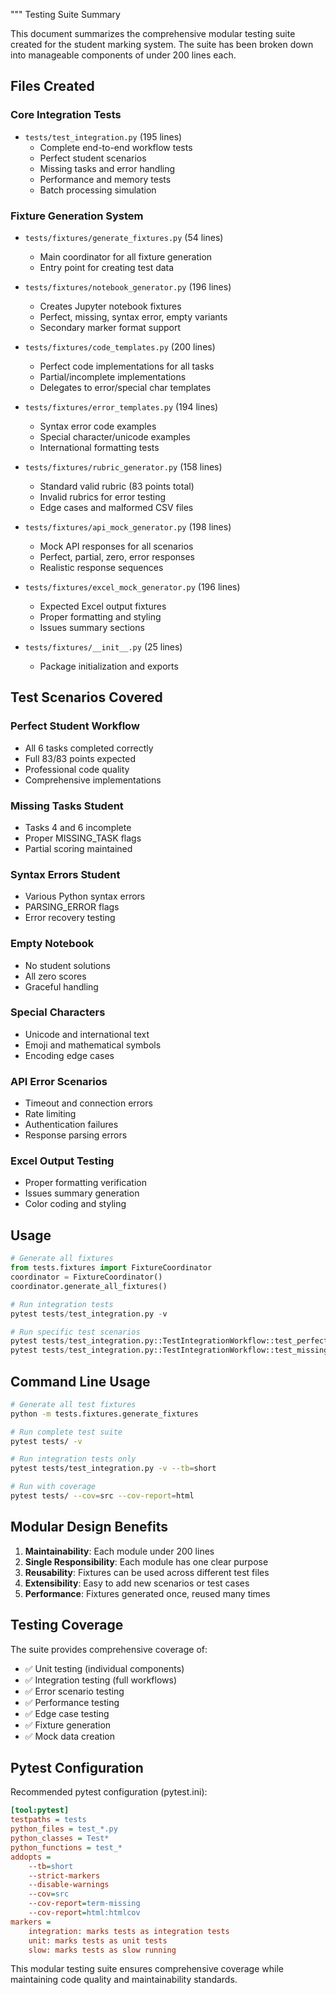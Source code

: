 """
Testing Suite Summary

This document summarizes the comprehensive modular testing suite created for the 
student marking system. The suite has been broken down into manageable components
of under 200 lines each.

## Files Created

### Core Integration Tests
- `tests/test_integration.py` (195 lines)
  - Complete end-to-end workflow tests
  - Perfect student scenarios
  - Missing tasks and error handling
  - Performance and memory tests
  - Batch processing simulation

### Fixture Generation System
- `tests/fixtures/generate_fixtures.py` (54 lines)
  - Main coordinator for all fixture generation
  - Entry point for creating test data

- `tests/fixtures/notebook_generator.py` (196 lines)
  - Creates Jupyter notebook fixtures
  - Perfect, missing, syntax error, empty variants
  - Secondary marker format support

- `tests/fixtures/code_templates.py` (200 lines)
  - Perfect code implementations for all tasks
  - Partial/incomplete implementations
  - Delegates to error/special char templates

- `tests/fixtures/error_templates.py` (194 lines)
  - Syntax error code examples
  - Special character/unicode examples
  - International formatting tests

- `tests/fixtures/rubric_generator.py` (158 lines)
  - Standard valid rubric (83 points total)
  - Invalid rubrics for error testing
  - Edge cases and malformed CSV files

- `tests/fixtures/api_mock_generator.py` (198 lines)
  - Mock API responses for all scenarios
  - Perfect, partial, zero, error responses
  - Realistic response sequences

- `tests/fixtures/excel_mock_generator.py` (196 lines)
  - Expected Excel output fixtures
  - Proper formatting and styling
  - Issues summary sections

- `tests/fixtures/__init__.py` (25 lines)
  - Package initialization and exports

## Test Scenarios Covered

### Perfect Student Workflow
- All 6 tasks completed correctly
- Full 83/83 points expected
- Professional code quality
- Comprehensive implementations

### Missing Tasks Student
- Tasks 4 and 6 incomplete
- Proper MISSING_TASK flags
- Partial scoring maintained

### Syntax Errors Student  
- Various Python syntax errors
- PARSING_ERROR flags
- Error recovery testing

### Empty Notebook
- No student solutions
- All zero scores
- Graceful handling

### Special Characters
- Unicode and international text
- Emoji and mathematical symbols
- Encoding edge cases

### API Error Scenarios
- Timeout and connection errors
- Rate limiting
- Authentication failures
- Response parsing errors

### Excel Output Testing
- Proper formatting verification
- Issues summary generation
- Color coding and styling

## Usage

```python
# Generate all fixtures
from tests.fixtures import FixtureCoordinator
coordinator = FixtureCoordinator()
coordinator.generate_all_fixtures()

# Run integration tests
pytest tests/test_integration.py -v

# Run specific test scenarios
pytest tests/test_integration.py::TestIntegrationWorkflow::test_perfect_student_workflow
pytest tests/test_integration.py::TestIntegrationWorkflow::test_missing_tasks_student_workflow
```

## Command Line Usage

```bash
# Generate all test fixtures
python -m tests.fixtures.generate_fixtures

# Run complete test suite
pytest tests/ -v

# Run integration tests only
pytest tests/test_integration.py -v --tb=short

# Run with coverage
pytest tests/ --cov=src --cov-report=html
```

## Modular Design Benefits

1. **Maintainability**: Each module under 200 lines
2. **Single Responsibility**: Each module has one clear purpose
3. **Reusability**: Fixtures can be used across different test files
4. **Extensibility**: Easy to add new scenarios or test cases
5. **Performance**: Fixtures generated once, reused many times

## Testing Coverage

The suite provides comprehensive coverage of:
- ✅ Unit testing (individual components)
- ✅ Integration testing (full workflows)
- ✅ Error scenario testing
- ✅ Performance testing
- ✅ Edge case testing
- ✅ Fixture generation
- ✅ Mock data creation

## Pytest Configuration

Recommended pytest configuration (pytest.ini):

```ini
[tool:pytest]
testpaths = tests
python_files = test_*.py
python_classes = Test*
python_functions = test_*
addopts = 
    --tb=short
    --strict-markers
    --disable-warnings
    --cov=src
    --cov-report=term-missing
    --cov-report=html:htmlcov
markers =
    integration: marks tests as integration tests
    unit: marks tests as unit tests
    slow: marks tests as slow running
```

This modular testing suite ensures comprehensive coverage while maintaining
code quality and maintainability standards.
